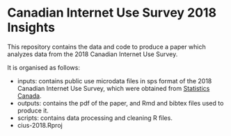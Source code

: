 # Canadian Internet Use Survey 2018 Insights

This repository contains the data and code to produce a paper which analyzes data from the 2018 Canadian Internet Use Survey.

It is organised as follows:
- inputs: contains public use microdata files in sps format of the 2018 Canadian Internet Use Survey, which were obtained from [Statistics Canada](https://www150.statcan.gc.ca/n1/en/catalogue/56M0003X).
- outputs: contains the pdf of the paper, and Rmd and bibtex files used to produce it.
- scripts: contains data processing and cleaning R files.
- cius-2018.Rproj
